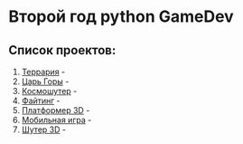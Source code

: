# Второй год python GameDev

## Список проектов:
1. [Террария]() - 
2. [Царь Горы]() -
3. [Космошутер]() -
4. [Файтинг]() -
5. [Платформер 3D]() -
6. [Мобильная игра]() -
7. [Шутер 3D]() -  
